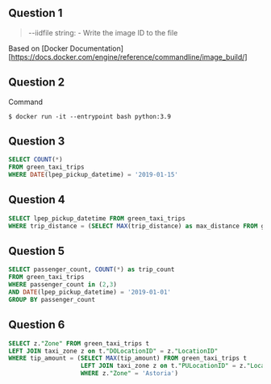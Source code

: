 ## Question 1
>--iidfile string: - Write the image ID to the file

Based on [Docker Documentation][https://docs.docker.com/engine/reference/commandline/image_build/]

## Question 2
Command
```
$ docker run -it --entrypoint bash python:3.9
```

## Question 3
```sql
SELECT COUNT(*)
FROM green_taxi_trips
WHERE DATE(lpep_pickup_datetime) = '2019-01-15'
```

## Question 4
```sql
SELECT lpep_pickup_datetime FROM green_taxi_trips 
WHERE trip_distance = (SELECT MAX(trip_distance) as max_distance FROM green_taxi_trips)
```
											
## Question 5		   
```sql		   
SELECT passenger_count, COUNT(*) as trip_count
FROM green_taxi_trips 
WHERE passenger_count in (2,3)
AND DATE(lpep_pickup_datetime) = '2019-01-01'
GROUP BY passenger_count
```

## Question 6	
```sql
SELECT z."Zone" FROM green_taxi_trips t
LEFT JOIN taxi_zone z on t."DOLocationID" = z."LocationID"
WHERE tip_amount = (SELECT MAX(tip_amount) FROM green_taxi_trips t
					LEFT JOIN taxi_zone z on t."PULocationID" = z."LocationID"
					WHERE z."Zone" = 'Astoria')
```

